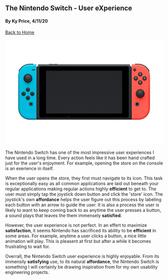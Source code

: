 ## The Nintendo Switch - User eXperience
#### By Ky Price, 4/11/20

[Back to Home](../)

![alt text](../assets/nintendo-switch-1.jpg "Nintendo Switch")

The Nintendo Switch has one of the most impressive user experiences I have used in a long time. Every action feels like it has been hand crafted just for the user's enjoyment. For example, opening the store on the console is an exerience in itself.

When the user opens the store, they first must navigate to its icon. This task is exceptionally easy as all common applications are laid out beneath your regular applications making regular actions highly **efficient** to get to. The user must simply tap the joystick down button and click the 'store' icon. The joystick's own **affordance** helps the user figure out this process by labeling each button with an arrow to guide the user. It is also a process the user is likely to want to keep coming back to as anytime the user presses a button, a sound plays that leaves the them immensely **satisfied**. 

However, the user experience is not perfect. In an effert to maximize **satisfaction**, it seems Nintendo has sacrificed its ability to be **efficient** in some areas. For example, anytime a user clicks a button, a nice little animation will play. This is pleasent at first but after a while it becomes frustrating to wait for. 

Overrall, the Nintendo Switch user experience is highly enjoyable. From its immensily **satisfying** use, to its natural **affordance**, the Nintendo Switch is something I will certainly be drawing inspiration from for my own usability engineering projects.
